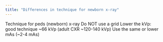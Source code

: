 ```yaml
---
title: "Differences in technique for newborn x-ray"
---
```

Technique for peds (newborn) x-ray
Do NOT use a grid
Lower the kVp: good technique ~66 kVp (adult CXR ~120-140 kVp)
Use the same or lower mAs (~2-4 mAs)

